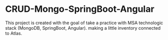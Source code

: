 # CRUD-Mongo-SpringBoot-Angular
This project is created with the goal of take a practice with MSA technologic stack (MongoDB, SpringBoot, Angular). making a little inventory connected to Atlas.
